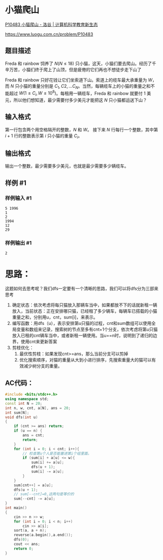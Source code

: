 # 小猫爬山

[P10483 小猫爬山 - 洛谷 | 计算机科学教育新生态](https://www.luogu.com.cn/problem/P10483)

https://www.luogu.com.cn/problem/P10483

## 题目描述

Freda 和 rainbow 饲养了 $N(N\le 18)$ 只小猫，这天，小猫们要去爬山。经历了千辛万苦，小猫们终于爬上了山顶，但是疲倦的它们再也不想徒步走下山了

Freda 和 rainbow 只好花钱让它们坐索道下山。索道上的缆车最大承重量为 $W$，而 $N$ 只小猫的重量分别是 $C_1,C2,\dots C_N$。当然，每辆缆车上的小猫的重量之和不能超过 $W(1\le C_i,W \le 10^8)$。每租用一辆缆车，Freda 和 rainbow 就要付 $1$ 美元，所以他们想知道，最少需要付多少美元才能把这 $N$ 只小猫都运送下山？

## 输入格式

第一行包含两个用空格隔开的整数，$N$ 和 $W$。
接下来 $N$ 行每行一个整数，其中第 $i+1$ 行的整数表示第 $i$ 只小猫的重量 $C_i$。

## 输出格式

输出一个整数，最少需要多少美元，也就是最少需要多少辆缆车。

## 样例 #1

### 样例输入 #1

```
5 1996
1
2
1994
12
29
```

### 样例输出 #1

```
2
```

# 思路：

这题如何去思考呢？我们dfs一定要有一个清晰的思路，我们可以将dfs分为三部来思考

1. 确定状态：依次考虑将每只猫放入那辆车当中，如果都放不下的话就新租一辆放入，当前状态：正在安排哪只猫，已经租了多少辆车，每辆车已搭载的小猫重量之和，分别用u，cnt，sum[i]，来表示。
2. 编写函数：用dfs（u），表示安排第u只猫的过程，cnt和sum数组可以使用全局变量和数组来记录，搜索树的节点至多有cnt+1个分支，依次考虑将第u只猫放入已租的cnt辆车当中，或者新租一辆使用。当u==n时，说明到了递归的边界，使用cnt来更新答案
3. 剪枝优化：
   1. 最优性剪枝：如果发现cnt>=ans，那么当前分支可以剪掉
   2. 优化搜索顺序，对猫的重量从大到小进行排序，先搜索重量大的猫可以有效减少树分支的重量。

## AC代码：

```cpp
#include <bits/stdc++.h>
using namespace std;
const int N = 20;
int n, w, cnt, a[N], ans = 20;
int sum[N];
void dfs(int u)
{
    if (cnt >= ans) return;
    if (u == n) {
        ans = cnt;
        return;
    }
    for (int i = 0; i < cnt; i++){
        // 检查第u个人是否能塞进第i个组里面。
        if (sum[i] + a[u] <= w){
            sum[i] += a[u];
            dfs(u + 1);
            sum[i] -= a[u];
        }
    }
    sum[cnt++] = a[u];
    dfs(u + 1);
    // sum[--cnt]=0,这两句是等价的
    sum[--cnt] -= a[u];
}
int main()
{
    cin >> n >> w;
    for (int i = 0; i < n; i++)
        cin >> a[i];
    sort(a, a + n);
    reverse(a.begin(),a.end());
    dfs(0);
    cout << ans;
    return 0;
}
```

